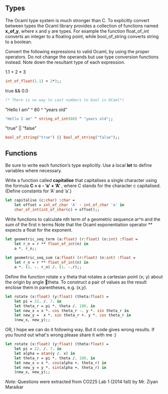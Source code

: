**Types**
-----
The Ocaml type system is much stronger than C. To explicitly convert between types the Ocaml library provides a collection of functions named **x_of_y**, where x and y are types. For example the function float_of_int converts an integer to a floating point, while bool_of_string converts string to a boolean.

Convert the following expressions to valid Ocaml, by using the proper operators. Do not change the operands but use type conversion functions instead. Note down the resultant type of each expression.

1.1 + 2 * 3
```ocaml
int_of_float(1.1) + 2*3;;
```
true && 0.0
```ocaml
(* There is no way to cast numbers to bool in OCaml*)
```
 ”Hello I am” ^ 80 ^ ”years old”
```ocaml
"Hello I am" ^ string_of_int(80) ^ "years old";;
```
 ”true” || ”false”
```ocaml
bool_of_string("true") || bool_of_string("false");;
```

**Functions**
-----
Be sure to write each function’s type explicitly. Use a local **let** to define variables where necessary.

Write a function called **capitalise** that capitalises a single character using the formula **C = c - ’a’ + ’A’** , where C stands for the character c capitalised. (Define constants for ’A’ and ’a’.)

``` ocaml
let capitalise (c:char) :char = 
	let offset = int_of_char 'A' - int_of_char 'a' in 
	char_of_int(int_of_char(c) + offset);;
```
Write functions to calculate nth term of a geometric sequence ar^n and the sum of the first n terms
Note that the Ocaml exponentiation operator ** expects a float for the exponent.
```ocaml
let geometric_seq_term (a:float) (r:float) (n:int) :float = 
	let r_n = r ** float_of_int(n) in 
	a *. r_n;;
	
let geometric_seq_sum (a:float) (r:float) (n:int) :float = 
	let r_n = r ** float_of_int(n) in 
	a *. (1. -. r_n) /. (1. -.r);;
```

Define the function rotate x y theta that rotates a cartesian point (x; y) about the origin by angle theta.
To construct a pair of values as the result enclose them in parentheses, e.g. (x,y).

```ocaml
let rotate (x:float) (y:float) (theta:float) = 
	let pi = 22. /. 7. in
	let theta_r = pi *. theta /. 180. in 
	let new_x = x *. cos theta_r -. y *. sin theta_r in 
	let new_y =  x *. sin theta_r +. y *. cos theta_r in
	(new_x, new_y);;
```
OR, I hope we can do it following way. But it code gives wrong results. If you found out what's wrong please share it with me :)

```ocaml
let rotate (x:float) (y:float) (theta:float) = 
	let pi = 22. /. 7. in
	let alpha = atan(y /. x) in
	let theta_r = pi *. theta /. 180. in 
	let new_x = x *. cos(alpha +. theta_r) in 
	let new_y = y *. sin(alpha +. theta_r) in
	(new_x, new_y);;
```
*Note:*
Questions were extracted from CO225 Lab 1 (2014 fall) by Mr. Ziyan Maraikar 
